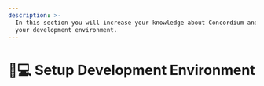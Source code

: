 ```yaml
---
description: >-
  In this section you will increase your knowledge about Concordium and set up
  your development environment.
---
```


# 👩💻 Setup Development Environment


